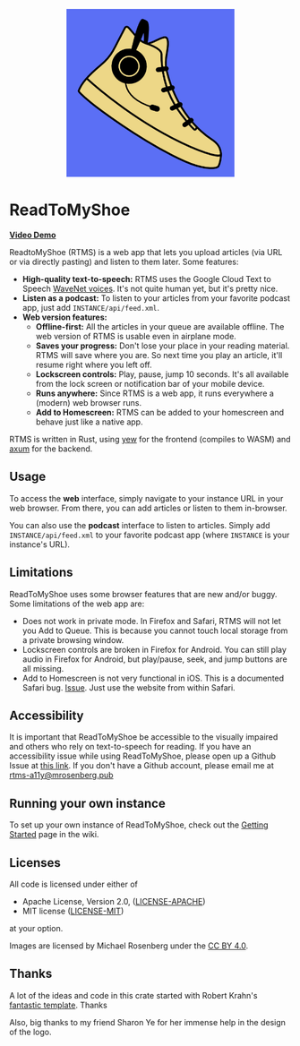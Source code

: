 <p align="center">
    <img width="300" height="300" src="logos/rtms-color-512x512.png" alt="ReadToMyShoe logo: A sneaker wearing a headset with a microphone">
</p>

# ReadToMyShoe

[**Video Demo**](https://www.dropbox.com/s/7i65qyv2i9uosp5/readtomyshoe_demo.mp4?dl=0)

ReadtoMyShoe (RTMS) is a web app that lets you upload articles (via URL or via directly pasting) and listen to them later. Some features:

* **High-quality text-to-speech:** RTMS uses the Google Cloud Text to Speech [WaveNet voices](https://cloud.google.com/text-to-speech/docs/wavenet). It's not quite human yet, but it's pretty nice.
* **Listen as a podcast:** To listen to your articles from your favorite podcast app, just add `INSTANCE/api/feed.xml`.
* **Web version features:**
    * **Offline-first:** All the articles in your queue are available offline. The web version of RTMS is usable even in airplane mode.
    * **Saves your progress:** Don't lose your place in your reading material. RTMS will save where you are. So next time you play an article, it'll resume right where you left off.
    * **Lockscreen controls:** Play, pause, jump 10 seconds. It's all available from the lock screen or notification bar of your mobile device.
    * **Runs anywhere:** Since RTMS is a web app, it runs everywhere a (modern) web browser runs.
    * **Add to Homescreen:** RTMS can be added to your homescreen and behave just like a native app.

RTMS is written in Rust, using [yew](https://yew.rs/) for the frontend (compiles to WASM) and [axum](https://github.com/tokio-rs/axum) for the backend.

## Usage

To access the **web** interface, simply navigate to your instance URL in your web browser. From there, you can add articles or listen to them in-browser.

You can also use the **podcast** interface to listen to articles. Simply add `INSTANCE/api/feed.xml` to your favorite podcast app (where `INSTANCE` is your instance's URL).

## Limitations

ReadToMyShoe uses some browser features that are new and/or buggy. Some limitations of the web app are:

* Does not work in private mode. In Firefox and Safari, RTMS will not let you Add to Queue. This is because you cannot touch local storage from a private browsing window.
* Lockscreen controls are broken in Firefox for Android. You can still play audio in Firefox for Android, but play/pause, seek, and jump buttons are all missing.
* Add to Homescreen is not very functional in iOS. This is a documented Safari bug. [Issue](https://github.com/rozbb/readtomyshoe/issues/4). Just use the website from within Safari.

## Accessibility

It is important that ReadToMyShoe be accessible to the visually impaired and others who rely on text-to-speech for reading. If you have an accessibility issue while using ReadToMyShoe, please open up a Github Issue at [this link](https://github.com/rozbb/readtomyshoe/issues/new). If you don't have a Github account, please email me at rtms-a11y@mrosenberg.pub

## Running your own instance

To set up your own instance of ReadToMyShoe, check out the [Getting Started](https://github.com/rozbb/readtomyshoe/wiki/Getting-Started) page in the wiki.

## Licenses

All code is licensed under either of

 * Apache License, Version 2.0, ([LICENSE-APACHE](LICENSE-APACHE))
 * MIT license ([LICENSE-MIT](LICENSE-MIT))

at your option.

Images are licensed by Michael Rosenberg under the [CC BY 4.0](https://creativecommons.org/licenses/by/4.0/).

## Thanks

A lot of the ideas and code in this crate started with Robert Krahn's [fantastic template](https://robert.kra.hn/posts/2022-04-03_rust-web-wasm/#making-the-file-server-support-a-spa-app). Thanks

Also, big thanks to my friend Sharon Ye for her immense help in the design of the logo.
